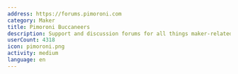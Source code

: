```yaml
---
address: https://forums.pimoroni.com
category: Maker
title: Pimoroni Buccaneers
description: Support and discussion forums for all things maker-related
userCount: 4318
icon: pimoroni.png
activity: medium
language: en
---
```

